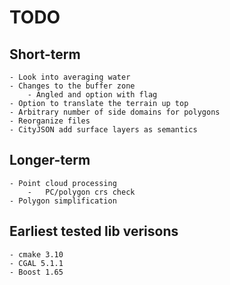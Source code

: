 # TODO
## Short-term
    - Look into averaging water
    - Changes to the buffer zone
        - Angled and option with flag
    - Option to translate the terrain up top
    - Arbitrary number of side domains for polygons
    - Reorganize files
    - CityJSON add surface layers as semantics

## Longer-term
    - Point cloud processing
        -   PC/polygon crs check
    - Polygon simplification

## Earliest tested lib verisons
    - cmake 3.10
    - CGAL 5.1.1
    - Boost 1.65